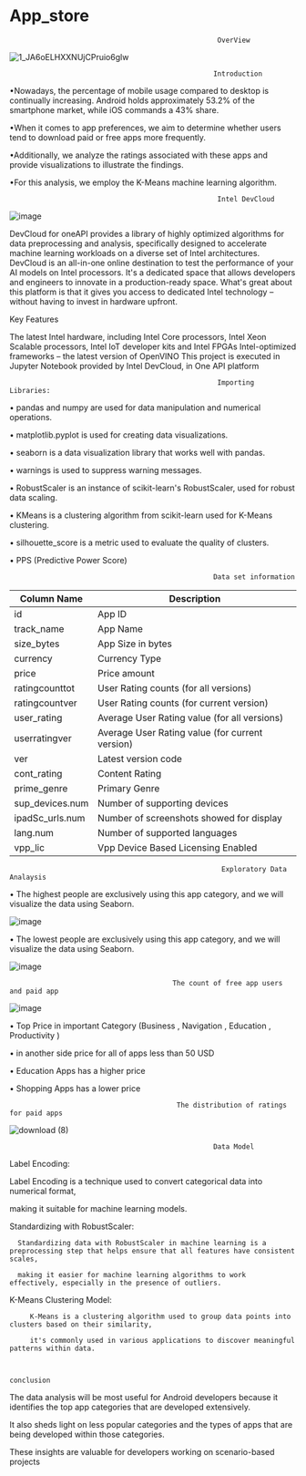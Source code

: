 # App_store
                                                       OverView
                                                

![1_JA6oELHXXNUjCPruio6glw](https://github.com/Mohamedjassim17/App_store/assets/134086605/6511ff8f-ccd9-48bb-9666-36cd3906f90b)

                                                      Introduction

 •Nowadays, the percentage of mobile usage compared to desktop is continually increasing. Android holds approximately 53.2% of the smartphone market, while iOS commands a 43% share.

 •When it comes to app preferences, we aim to determine whether users tend to download paid or free apps more frequently. 

 •Additionally, we analyze the ratings associated with these apps and provide visualizations to illustrate the findings.

 •For this analysis, we employ the K-Means machine learning algorithm.

                                                       Intel DevCloud
  ![image](https://github.com/Mohamedjassim17/App_store/assets/134086605/0912187e-3689-4430-a99d-df879078809e)


DevCloud for oneAPI provides a library of highly optimized algorithms for data preprocessing and analysis, specifically designed to accelerate machine learning workloads on a diverse set of Intel architectures. DevCloud is an all-in-one online destination to test the performance of your AI models on Intel processors. It's a dedicated space that allows developers and engineers to innovate in a production-ready space. What's great about this platform is that it gives you access to dedicated Intel technology – without having to invest in hardware upfront.

Key Features

The latest Intel hardware, including Intel Core processors, Intel Xeon Scalable processors, Intel IoT developer kits and Intel FPGAs
Intel-optimized frameworks – the latest version of OpenVINO
This project is executed in Jupyter Notebook provided by Intel DevCloud, in One API platform

                                                       Importing Libraries:
                                                    
 • pandas and numpy are used for data manipulation and numerical operations.
 
 • matplotlib.pyplot is used for creating data visualizations.

 • seaborn is a data visualization library that works well with pandas.
 
 • warnings is used to suppress warning messages.
 
 • RobustScaler is an instance of scikit-learn's RobustScaler, used for robust data scaling.
 
 • KMeans is a clustering algorithm from scikit-learn used for K-Means clustering.
 
 • silhouette_score is a metric used to evaluate the quality of clusters.

 • PPS (Predictive Power Score)

                                                      Data set information

| Column Name       | Description                                     |
|-------------------|-------------------------------------------------|
| id                | App ID                                          |
| track_name        | App Name                                        |
| size_bytes        | App Size in bytes                               |
| currency          | Currency Type                                   |
| price             | Price amount                                    |
| ratingcounttot    | User Rating counts (for all versions)          |
| ratingcountver    | User Rating counts (for current version)       |
| user_rating       | Average User Rating value (for all versions)   |
| userratingver     | Average User Rating value (for current version)|
| ver               | Latest version code                             |
| cont_rating       | Content Rating                                  |
| prime_genre       | Primary Genre                                   |
| sup_devices.num   | Number of supporting devices                    |
| ipadSc_urls.num   | Number of screenshots showed for display       |
| lang.num          | Number of supported languages                   |
| vpp_lic           | Vpp Device Based Licensing Enabled              |


                                                        Exploratory Data Analaysis
    
• The highest people are exclusively using this app category, and we will visualize the data using Seaborn.

 ![image](https://github.com/Mohamedjassim17/App_store/assets/134086605/913bed01-b0a7-4c78-bbae-3572ecb2da67)

•  The lowest people are exclusively using this app category, and we will visualize the data using Seaborn.

![image](https://github.com/Mohamedjassim17/App_store/assets/134086605/675a2a5c-4cb6-48a4-8c48-7c5fbc142945)


                                            The count of free app users and paid app

![image](https://github.com/Mohamedjassim17/App_store/assets/134086605/1b88f535-aec2-4a5e-909d-4918b96edbd2)

• Top Price in important Category (Business , Navigation , Education , Productivity )                                               

• in another side price for all of apps less than 50 USD

• Education Apps has a higher price

• Shopping Apps has a lower price

                                             The distribution of ratings for paid apps
 
 ![download (8)](https://github.com/Mohamedjassim17/App_store/assets/134086605/60d8813d-1bc5-45b0-897a-9f9b009741aa)

                                                      Data Model

Label Encoding:

   Label Encoding is a technique used to convert categorical data into numerical format, 
              
   making it suitable for machine learning models.

Standardizing with RobustScaler:

      Standardizing data with RobustScaler in machine learning is a preprocessing step that helps ensure that all features have consistent scales, 
              
      making it easier for machine learning algorithms to work effectively, especially in the presence of outliers.

K-Means Clustering Model:

         K-Means is a clustering algorithm used to group data points into clusters based on their similarity,
                
         it's commonly used in various applications to discover meaningful patterns within data.


                                             
    conclusion
                                              
 The data analysis will be most useful for Android developers because it identifies the top app categories that are developed extensively. 
 
 It also sheds light on less popular categories and the types of apps that are being developed within those categories.
 
 These insights are valuable for developers working on scenario-based projects






                                          
                                              
